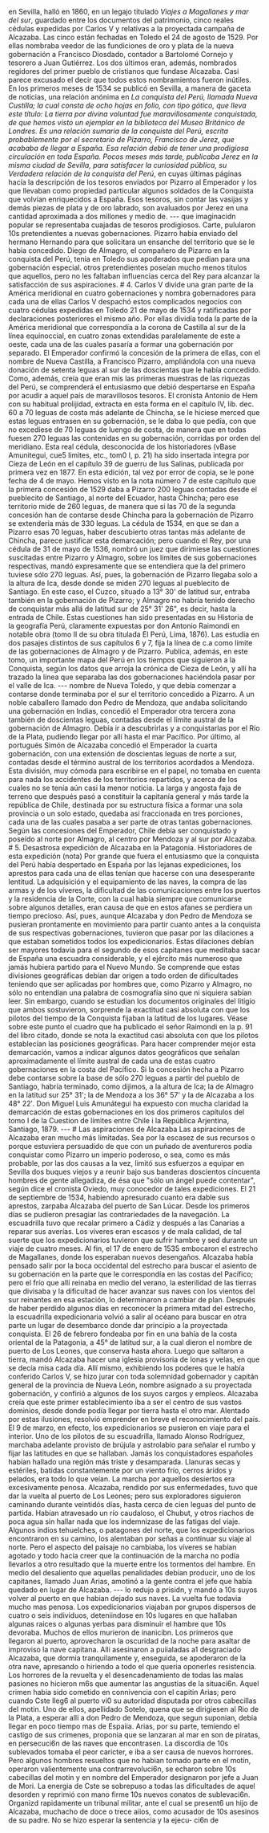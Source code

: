 en Sevilla, halló en 1860, en un legajo titulado *Viajes a Magallanes y mar del sur*, guardado entre los documentos del patrimonio, cinco reales cédulas expedidas por Carlos V y relativas a la proyectada campaña de Alcazaba. Las cinco están fechadas en Toledo el 24 de agosto de 1529. Por ellas nombraba veedor de las fundiciones de oro y plata de la nueva gobernación a Francisco Diosdado, contador a Bartolomé Cornejo y tesorero a Juan Gutiérrez. Los dos últimos eran, además, nombrados regidores del primer pueblo de cristianos que fundase Alcazaba. Casi parece excusado el decir que todos estos nombramientos fueron inútiles. En los primeros meses de 1534 se publicó en Sevilla, a manera de gaceta de noticias, una relación anónima en *La conquista del Perú, llamada Nueva Custilla; la cual consta de ocho hojas en folio, con tipo gótico, que lleva este título: La tierra por divina voluntad fue maravillosamente conquistada, de que hemos visto un ejemplar en la biblioteca del Museo Británico de Londres. Es una relación sumaria de la conquista del Perú, escrita probablemente por el secretario de Pizarro, Francisco de Jerez, que acababa de llegar a España. Esa relación debió de tener una prodigiosa circulación en toda España. Pocos meses más tarde, publicaba Jerez en la misma ciudad de Sevilla, para satisfacer la curiosidad pública, su Verdadera relación de la conquista del Perú*, en cuyas últimas páginas hacía la descripción de los tesoros enviados por Pizarro al Emperador y los que llevaban como propiedad particular algunos soldados de la Conquista que volvían enriquecidos a España. Esos tesoros, sin contar las vasijas y demás piezas de plata y de oro labrado, son avaluados por Jerez en una cantidad aproximada a dos millones y medio de. --- que imaginacidn popular se representaba cuajadas de tesoros prodigiosos. Carte, pulularon 10s pretendientes a nuevas gobernaciones. Pizarro habia enviado del hermano Hernando para que solicitara un ensanche del territorio que se le habia concedido. Diego de Almagro, el compañero de Pizarro en la conquista del Perú, tenia en Toledo sus apoderados que pedian para una gobernación especial. otros pretendientes poseían mucho menos titulos que aquellos, pero no les faltaban influencias cerca del Rey para alcanzar la satisfacción de sus aspiraciones. # 4. Carlos V divide una gran parte de la América meridional en cuatro gobernaciones y nombra gobernadores para cada una de ellas Carlos V despachó estos complicados negocios con cuatro cédulas expedidas en Toledo 21 de mayo de 1534 y ratificadas por declaraciones posteriores el mismo año. Por ellas dividía toda la parte de la América meridional que correspondía a la corona de Castilla al sur de la línea equinoccial, en cuatro zonas extendidas paralelamente de este a oeste, cada una de las cuales pasaría a formar una gobernación por separado. El Emperador confirmó la concesión de la primera de ellas, con el nombre de Nueva Castilla, a Francisco Pizarro, ampliándola con una nueva donación de setenta leguas al sur de las doscientas que le había concedido. Como, además, creía que eran mis las primeras muestras de las riquezas del Perú, se comprenderá el entusiasmo que debió despertarse en España por acudir a aquel país de maravillosos tesoros. El cronista Antonio de Hem con su habitual prolijidad, extracta en esta forma en el capítulo IV, lib. dec. 60 a 70 leguas de costa más adelante de Chincha, se le hiciese merced que estas leguas entrasen en su gobernación, se le daba lo que pedía, con que no excediese de 70 leguas de luengo de costa, de manera que en todas fuesen 270 leguas las contenidas en su gobernación, corridas por orden del meridiano. Esta real cédula, desconocida de los historiadores (vBase Amunitegui, cue5 limites, etc., tom0 I, p. 21) ha sido insertada integra por Cieza de León en el capítulo 39 de guerru de lus Salinas, publicada por primera vez en 1877. En esta edición, tal vez por error de copia, se le pone fecha de 4 de mayo. Hemos visto en la nota número 7 de este capítulo que la primera concesión de 1529 daba a Pizarro 200 leguas contadas desde el pueblecito de Santiago, al norte del Ecuador, hasta Chincha; pero ese territorio mide de 260 leguas, de manera que si las 70 de la segunda concesión han de contarse desde Chincha para la gobernación de Pizarro se extendería más de 330 leguas. La cédula de 1534, en que se dan a Pizarro esas 70 leguas, haber descubierto otras tantas más adelante de Chincha, parece justificar esta demarcación; pero cuando el Rey, por una cédula de 31 de mayo de 1536, nombró un juez que dirimiese las cuestiones suscitadas entre Pizarro y Almagro, sobre los límites de sus gobernaciones respectivas, mandó expresamente que se entendiera que la del primero tuviese sólo 270 leguas. Así, pues, la gobernación de Pizarro llegaba solo a la altura de Ica, desde donde se miden 270 leguas al pueblecito de Santiago. En este caso, el Cuzco, situado a 13° 30' de latitud sur, entraba también en la gobernación de Pizarro; y Almagro no habría tenido derecho de conquistar más allá de latitud sur de 25° 31' 26", es decir, hasta la entrada de Chile. Estas cuestiones han sido presentadas en su Historia de la geografía Perú, claramente expuestas por don Antonio Raimondi en notable obra (tomo II de su obra titulada El Perú, Lima, 1876). Las estudia en dos pasajes distintos de sus capítulos 6 y 7, fija la línea de c.a como límite de las gobernaciones de Almagro y de Pizarro. Publica, además, en este tomo, un importante mapa del Perú en los tiempos que siguieron a la Conquista, según los datos que arroja la crónica de Cieza de León, y allí ha trazado la línea que separaba las dos gobernaciones haciéndola pasar por el valle de Ica. --- nombre de Nueva Toledo, y que debía comenzar a contarse donde terminaba por el sur el territorio concedido a Pizarro. A un noble caballero llamado don Pedro de Mendoza, que andaba solicitando una gobernación en Indias, concedió el Emperador otra tercera zona también de doscientas leguas, contadas desde el límite austral de la gobernación de Almagro. Debía ir a descubrirlas y a conquistarlas por el Río de la Plata, pudiendo llegar por allí hasta el mar Pacífico. Por último, al portugués Simón de Alcazaba concedió el Emperador la cuarta gobernación, con una extensión de doscientas leguas de norte a sur, contadas desde el término austral de los territorios acordados a Mendoza. Esta división, muy cómoda para escribirse en el papel, no tomaba en cuenta para nada los accidentes de los territorios repartidos, y acerca de los cuales no se tenía aún casi la menor noticia. La larga y angosta faja de terreno que después pasó a constituir la capitanía general y más tarde la república de Chile, destinada por su estructura física a formar una sola provincia o un solo estado, quedaba así fraccionada en tres porciones, cada una de las cuales pasaba a ser parte de otras tantas gobernaciones. Según las concesiones del Emperador, Chile debía ser conquistado y poseído al norte por Almagro, al centro por Mendoza y al sur por Alcazaba. # 5. Desastrosa expedición de Alcazaba en la Patagonia. Historiadores de esta expedición (nota) Por grande que fuera el entusiasmo que la conquista del Perú había despertado en España por las lejanas expediciones, los aprestos para cada una de ellas tenían que hacerse con una desesperante lentitud. La adquisición y el equipamiento de las naves, la compra de las armas y de los víveres, la dificultad de las comunicaciones entre los puertos y la residencia de la Corte, con la cual había siempre que comunicarse sobre algunos detalles, eran causa de que en estos afanes se perdiera un tiempo precioso. Así, pues, aunque Alcazaba y don Pedro de Mendoza se pusieran prontamente en movimiento para partir cuanto antes a la conquista de sus respectivas gobernaciones, tuvieron que pasar por las dilaciones a que estaban sometidos todos los expedicionarios. Estas dilaciones debían ser mayores todavía para el segundo de esos capitanes que meditaba sacar de España una escuadra considerable, y el ejército más numeroso que jamás hubiera partido para el Nuevo Mundo. Se comprende que estas divisiones geográficas debían dar origen a todo orden de dificultades teniendo que ser aplicadas por hombres que, como Pizarro y Almagro, no sólo no entendían una palabra de cosmografía sino que ni siquiera sabían leer. Sin embargo, cuando se estudian los documentos originales del litigio que ambos sostuvieron, sorprende la exactitud casi absoluta con que los pilotos del tiempo de la Conquista fijaban la latitud de los lugares. Véase sobre este punto el cuadro que ha publicado el señor Raimondi en la p. 91 del libro citado, donde se nota la exactitud casi absoluta con que los pilotos establecían las posiciones geográficas. Para hacer comprender mejor esta demarcación, vamos a indicar algunos datos geográficos que señalan aproximadamente el límite austral de cada una de estas cuatro gobernaciones en la costa del Pacífico. Si la concesión hecha a Pizarro debe contarse sobre la base de sólo 270 leguas a partir del pueblo de Santiago, habría terminado, como dijimos, a la altura de Ica; la de Almagro en la latitud sur 25° 31'; la de Mendoza a los 36° 57' y la de Alcazaba a los 48° 22′. Don Miguel Luis Amunátegui ha expuesto con mucha claridad la demarcación de estas gobernaciones en los dos primeros capítulos del tomo I de la Cuestion de límites entre Chile i la República Arjentina, Santiago, 1879. --- # Las aspiraciones de Alcazaba Las aspiraciones de Alcazaba eran mucho más limitadas. Sea por la escasez de sus recursos o porque estuviera persuadido de que con un puñado de aventureros podía conquistar como Pizarro un imperio poderoso, o sea, como es más probable, por las dos causas a la vez, limitó sus esfuerzos a equipar en Sevilla dos buques viejos y a reunir bajo sus banderas doscientos cincuenta hombres de gente allegadiza, de ésa que "sólo un ángel puede contentar", según dice el cronista Oviedo, muy conocedor de tales expediciones. El 21 de septiembre de 1534, habiendo apresurado cuanto era dable sus aprestos, zarpaba Alcazaba del puerto de San Lúcar. Desde los primeros días se pudieron presagiar las contrariedades de la navegación. La escuadrilla tuvo que recalar primero a Cádiz y después a las Canarias a reparar sus averías. Los víveres eran escasos y de mala calidad, de tal suerte que los expedicionarios tuvieron que sufrir hambre y sed durante un viaje de cuatro meses. Al fin, el 17 de enero de 1535 embocaron el estrecho de Magallanes, donde los esperaban nuevos desengaños. Alcazaba había pensado salir por la boca occidental del estrecho para buscar el asiento de su gobernación en la parte que le correspondía en las costas del Pacífico; pero el frío que allí reinaba en medio del verano, la esterilidad de las tierras que divisaba y la dificultad de hacer avanzar sus naves con los vientos del sur reinantes en esa estación, lo determinaron a cambiar de plan. Después de haber perdido algunos días en reconocer la primera mitad del estrecho, la escuadrilla expedicionaria volvió a salir al océano para buscar en otra parte un lugar de desembarco donde dar principio a la proyectada conquista. El 26 de febrero fondeaba por fin en una bahía de la costa oriental de la Patagonia, a 45° de latitud sur, a la cual dieron el nombre de puerto de Los Leones, que conserva hasta ahora. Luego que saltaron a tierra, mandó Alcazaba hacer una iglesia provisoria de lonas y velas, en que se decía misa cada día. Allí mismo, exhibiendo los poderes que le había conferido Carlos V, se hizo jurar con toda solemnidad gobernador y capitán general de la provincia de Nueva León, nombre asignado a su proyectada gobernación, y confirió a algunos de los suyos cargos y empleos. Alcazaba creía que este primer establecimiento iba a ser el centro de sus vastos dominios, desde donde podía llegar por tierra hasta el otro mar. Alentado por estas ilusiones, resolvió emprender en breve el reconocimiento del país. El 9 de marzo, en efecto, los expedicionarios se pusieron en viaje para el interior. Uno de los pilotos de su escuadrilla, llamado Alonso Rodríguez, marchaba adelante provisto de brújula y astrolabio para señalar el rumbo y fijar las latitudes en que se hallaban. Jamás los conquistadores españoles habían hallado una región más triste y desamparada. Llanuras secas y estériles, batidas constantemente por un viento frío, cerros áridos y pelados, era todo lo que veían. La marcha por aquellos desiertos era excesivamente penosa. Alcazaba, rendido por sus enfermedades, tuvo que dar la vuelta al puerto de Los Leones; pero sus exploradores siguieron caminando durante veintidós días, hasta cerca de cien leguas del punto de partida. Habían atravesado un río caudaloso, el Chubut, y otros riachos de poca agua sin hallar nada que los indemnizase de las fatigas del viaje. Algunos indios tehuelches, o patagones del norte, que los expedicionarios encontraron en su camino, los alentaban por señas a continuar su viaje al norte. Pero el aspecto del paisaje no cambiaba, los víveres se habían agotado y todo hacía creer que la continuación de la marcha no podía llevarlos a otro resultado que la muerte entre los tormentos del hambre. En medio del desaliento que aquellas penalidades debían producir, uno de los capitanes, llamado Juan Arias, amotinó a la gente contra el jefe que había quedado en lugar de Alcazaba. --- lo redujo a prisidn, y mandó a 10s suyos volver al puerto en que habian dejado sus naves. La vuelta fue todavia mucho mas penosa. Los expedicionarios viajaban por grupos dispersos de cuatro o seis individuos, deteniindose en 10s lugares en que hallaban algunas raices o algunas yerbas para disminuir el hambre que 10s devoraba. Muchos de ellos murieron de inanicibn. Los primeros que llegaron al puerto, aprovecharon la oscuridad de la noche para asaltar de improviso la nave capitana. Alli asesinaron a puiialadas a1 desgraciado Alcazaba, que dormia tranquilamente y, enseguida, se apoderaron de la otra nave, apresando o hiriendo a todo el que queria oponerles resistencia. Los horrores de la revuelta y el desencadenamiento de todas las malas pasiones no hicieron m6s que aumentar las angustias de la situaci6n. Aquel crimen habia sido cometido en connivencia con el capitin Arias; pero cuando Cste lleg6 al puerto vi0 su autoridad disputada por otros cabecillas del motin. Uno de ellos, apellidado Sotelo, quena que se dirigiesen al Rio de la Plata, a esperar alli a don Pedro de Mendoza, que segun suponian, debia llegar en poco tiempo mas de Espaiia. Arias, por su parte, temiendo el castigo de sus crimenes, proponia que se lanzaran al mar en son de piratas, en persecuci6n de las naves que encontrasen. La discordia de 10s sublevados tomaba el peor caricter, e iba a ser causa de nuevos horrores. Pero algunos hombres resueltos que no habian tomado parte en el motin, operaron valientemente una contrarrevoluci6n, se echaron sobre 10s cabecillas del motin y en nombre del Emperador designaron por jefe a Juan de Mori. La energia de Cste se sobrepuso a todas las dificultades de aquel desorden y reprimió con mano firme 10s nuevos conatos de sublevaci6n. Organizd rapidamente un tribunal militar, ante el cual se present6 un hijo de Alcazaba, muchacho de doce o trece aiios, como acusador de 10s asesinos de su padre. No se hizo esperar la sentencia y la ejecu- ci6n de